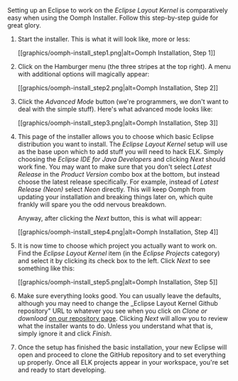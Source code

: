 Setting up an Eclipse to work on the _Eclipse Layout Kernel_ is comparatively easy when using the Oomph Installer. Follow this step-by-step guide for great glory.

1. Start the installer. This is what it will look like, more or less:
   
   [[graphics/oomph-install_step1.png|alt=Oomph Installation, Step 1]]

1. Click on the Hamburger menu (the three stripes at the top right). A menu with additional options will magically appear:

   [[graphics/oomph-install_step2.png|alt=Oomph Installation, Step 2]]

1. Click the _Advanced Mode_ button (we're programmers, we don't want to deal with the simple stuff). Here's what advanced mode looks like:

   [[graphics/oomph-install_step3.png|alt=Oomph Installation, Step 3]]

1. This page of the installer allows you to choose which basic Eclipse distribution you want to install. The _Eclipse Layout Kernel_ setup will use as the base upon which to add stuff you will need to hack ELK. Simply choosing the _Eclipse IDE for Java Developers_ and clicking _Next_ should work fine. You may want to make sure that you don't select _Latest Release_ in the _Product Version_ combo box at the bottom, but instead choose the latest release specifically. For example, instead of _Latest Release (Neon)_ select _Neon_ directly. This will keep Oomph from updating your installation and breaking things later on, which quite frankly will spare you the odd nervous breakdown.

   Anyway, after clicking the _Next_ button, this is what will appear:

   [[graphics/oomph-install_step4.png|alt=Oomph Installation, Step 4]]

1. It is now time to choose which project you actually want to work on. Find the _Eclipse Layout Kernel_ item (in the _Eclipse Projects_ category) and select it by clicking its check box to the left. Click _Next_ to see something like this:

   [[graphics/oomph-install_step5.png|alt=Oomph Installation, Step 5]]

1. Make sure everything looks good. You can usually leave the defaults, although you may need to change the _Eclipse Layout Kernel Github repository" URL to whatever you see when you click on _Clone or download_ [on our repository page](https://github.com/eclipse/elk). Clicking _Next_ will allow you to review what the installer wants to do. Unless you understand what that is, simply ignore it and click _Finish_.

1. Once the setup has finished the basic installation, your new Eclipse will open and proceed to clone the GitHub repository and to set everything up properly. Once all ELK projects appear in your workspace, you're set and ready to start developing.